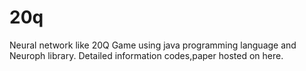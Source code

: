 20q
===

Neural network like 20Q Game using java programming language and Neuroph library. Detailed information codes,paper hosted on here.
